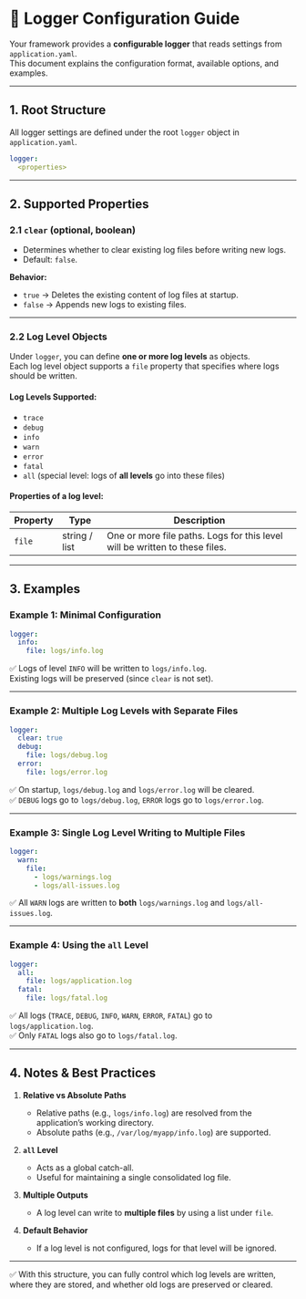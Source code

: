 # 📄 Logger Configuration Guide

Your framework provides a **configurable logger** that reads settings from `application.yaml`.  
This document explains the configuration format, available options, and examples.

---

## 1. Root Structure

All logger settings are defined under the root `logger` object in `application.yaml`.

```yaml
logger:
  <properties>
```

---

## 2. Supported Properties

### 2.1 `clear` (optional, boolean)
- Determines whether to clear existing log files before writing new logs.
- Default: `false`.

**Behavior:**
- `true` → Deletes the existing content of log files at startup.
- `false` → Appends new logs to existing files.

---

### 2.2 Log Level Objects
Under `logger`, you can define **one or more log levels** as objects.  
Each log level object supports a `file` property that specifies where logs should be written.

#### Log Levels Supported:
- `trace`
- `debug`
- `info`
- `warn`
- `error`
- `fatal`
- `all` (special level: logs of **all levels** go into these files)

#### Properties of a log level:

| Property | Type             | Description                                                                 |
|----------|------------------|-----------------------------------------------------------------------------|
| `file`   | string / list    | One or more file paths. Logs for this level will be written to these files. |

---

## 3. Examples

### Example 1: Minimal Configuration
```yaml
logger:
  info:
    file: logs/info.log
```
✅ Logs of level `INFO` will be written to `logs/info.log`.  
Existing logs will be preserved (since `clear` is not set).

---

### Example 2: Multiple Log Levels with Separate Files
```yaml
logger:
  clear: true
  debug:
    file: logs/debug.log
  error:
    file: logs/error.log
```
✅ On startup, `logs/debug.log` and `logs/error.log` will be cleared.  
✅ `DEBUG` logs go to `logs/debug.log`, `ERROR` logs go to `logs/error.log`.

---

### Example 3: Single Log Level Writing to Multiple Files
```yaml
logger:
  warn:
    file: 
      - logs/warnings.log
      - logs/all-issues.log
```
✅ All `WARN` logs are written to **both** `logs/warnings.log` and `logs/all-issues.log`.

---

### Example 4: Using the `all` Level
```yaml
logger:
  all:
    file: logs/application.log
  fatal:
    file: logs/fatal.log
```
✅ All logs (`TRACE`, `DEBUG`, `INFO`, `WARN`, `ERROR`, `FATAL`) go to `logs/application.log`.  
✅ Only `FATAL` logs also go to `logs/fatal.log`.

---

## 4. Notes & Best Practices

1. **Relative vs Absolute Paths**
    - Relative paths (e.g., `logs/info.log`) are resolved from the application’s working directory.
    - Absolute paths (e.g., `/var/log/myapp/info.log`) are supported.

2. **`all` Level**
    - Acts as a global catch-all.
    - Useful for maintaining a single consolidated log file.

3. **Multiple Outputs**
    - A log level can write to **multiple files** by using a list under `file`.

4. **Default Behavior**
    - If a log level is not configured, logs for that level will be ignored.

---

✅ With this structure, you can fully control which log levels are written, where they are stored, and whether old logs are preserved or cleared.  
